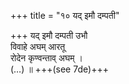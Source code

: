 +++
title = "१० यद् इमौ दम्पती"

+++
यद् इमौ दम्पती उभौ  
विवाहे अघम् आरतू  
रोदेन कृण्वन्ताव् अघम् ।  
(…) ॥ +++(see 7de)+++